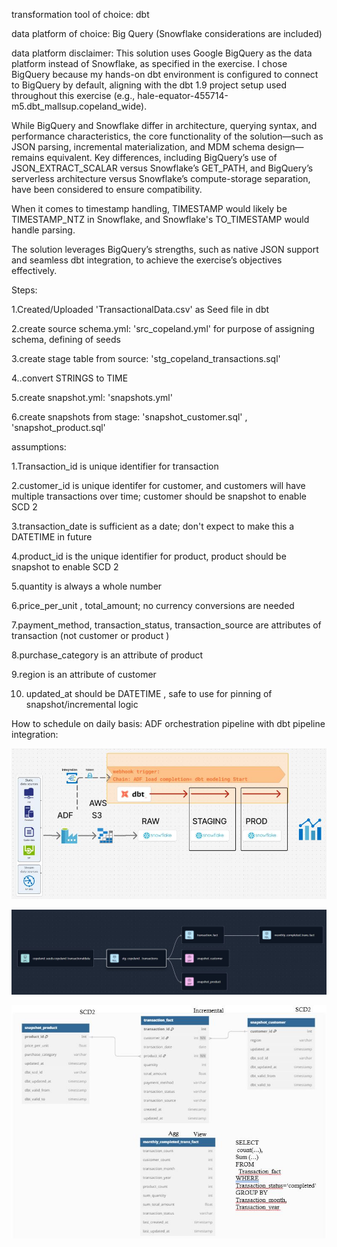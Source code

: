 transformation tool of choice: dbt


data platform of choice: Big Query (Snowflake considerations are included)


data platform disclaimer: This solution uses Google BigQuery as the data platform instead of Snowflake, as specified in the exercise. 
I chose BigQuery because my hands-on dbt environment is configured to connect to BigQuery by default, aligning with the dbt 1.9 project
setup used throughout this exercise (e.g., hale-equator-455714-m5.dbt_mallsup.copeland_wide).


While BigQuery and Snowflake differ in architecture, querying syntax, and performance characteristics, 
the core functionality of the solution—such as JSON parsing, incremental materialization, and MDM schema design—remains equivalent.
Key differences, including BigQuery’s use of JSON_EXTRACT_SCALAR versus Snowflake’s GET_PATH, and BigQuery’s serverless architecture
versus Snowflake’s compute-storage separation, have been considered to ensure compatibility. 

When it comes to timestamp handling, TIMESTAMP would likely be TIMESTAMP_NTZ in Snowflake, and Snowflake's TO_TIMESTAMP would handle parsing.

The solution leverages BigQuery’s strengths, such as native JSON support and seamless dbt integration, to achieve the exercise’s objectives effectively.



Steps:


1.Created/Uploaded 'TransactionalData.csv' as Seed file in dbt 


2.create source schema.yml: 'src_copeland.yml' for purpose of assigning schema, defining of seeds


3.create stage table from source: 'stg_copeland_transactions.sql'


4..convert STRINGS to TIME


5.create snapshot.yml: 'snapshots.yml'



6.create snapshots from stage: 'snapshot_customer.sql' , 'snapshot_product.sql'



assumptions: 


1.Transaction_id is unique identifier for transaction


2.customer_id is unique identifer for customer, and customers will have multiple transactions over time; customer should be snapshot to enable SCD 2


3.transaction_date is sufficient as a date; don't expect to make this a DATETIME in future


4.product_id is the unique identifier for product, product should be snapshot to enable SCD 2


5.quantity is always a whole number


6.price_per_unit , total_amount; no currency conversions are needed


7.payment_method, transaction_status, transaction_source are attributes of transaction (not customer or product )


8.purchase_category is an attribute of product


9.region is an attribute of customer


10. updated_at should be DATETIME , safe to use for pinning of snapshot/incremental logic




How to schedule on daily basis: ADF orchestration pipeline with dbt pipeline integration:

![Alt text](https://github.com/mallsup75/FanPy/blob/cope/ETL_Pipeline/pipeline.JPG)

![Alt text](https://github.com/mallsup75/FanPy/blob/cope/ETL_Pipeline/dbt-etl-pipeline.JPG)

![Alt text](https://github.com/mallsup75/FanPy/blob/cope/ETL_Pipeline/erd-pipelinedesign.JPG)
